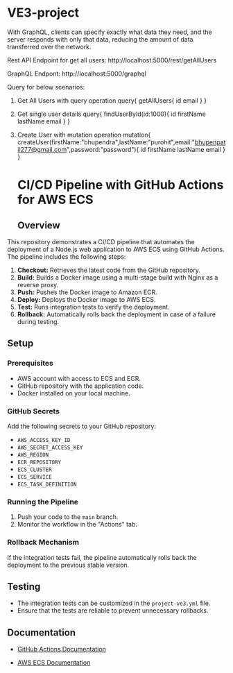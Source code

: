 # VE3-project
>>>>>>>>>>>>>>>>>>>>>>>>>>>>>>>>>>>>>>>>>>>>>>>>>>>>>>>>>>>>>>>>>>>>>>>>>>>>>>>>>>>>>>>>>>>>>>>>>>>>>>>>>>>>>>>>>>>>>>>>>>>>>>>>>>>>>>>>>>>>>>>>>>>>>>>>>>>>>>>>

With GraphQL, clients can specify exactly what data they need, and the server responds with only that data, reducing the amount of data transferred over the network.

Rest API Endpoint for get all users: http://localhost:5000/rest/getAllUsers

GraphQL Endpont: http://localhost:5000/graphql

Query for below scenarios:

1) Get All Users with query operation
    query{ getAllUsers{ id email } }

2)  Get single user details
    query{ findUserById(id:1000){ id firstName lastName email } }

3) Create User with mutation operation
    mutation{ createUser(firstName:"bhupendra",lastName:"purohit",email:"bhupenpatil277@gmail.com",password:"password"){ id firstName lastName email } }


   >>>>>>>>>>>>>>>>>>>>>>>>>>>>>>>>>>>>>>>>>>>>>>>>>>>>>>>>>>>>>>>>>>>>>>>>>>>>>>>>>>>>>>>>>>>>>>>>>>>>>>>>>>>>>>>>>>>>>>>>>>>>>>>>>>>>>>>>>>>>>>>>>>>>>
 
    # CI/CD Pipeline with GitHub Actions for AWS ECS

   ## Overview

This repository demonstrates a CI/CD pipeline that automates the deployment of a Node.js web application to AWS ECS using GitHub Actions. The pipeline includes the following steps:

1. **Checkout:** Retrieves the latest code from the GitHub repository.
2. **Build:** Builds a Docker image using a multi-stage build with Nginx as a reverse proxy.
3. **Push:** Pushes the Docker image to Amazon ECR.
4. **Deploy:** Deploys the Docker image to AWS ECS.
5. **Test:** Runs integration tests to verify the deployment.
6. **Rollback:** Automatically rolls back the deployment in case of a failure during testing.

## Setup

### Prerequisites

- AWS account with access to ECS and ECR.
- GitHub repository with the application code.
- Docker installed on your local machine.

### GitHub Secrets

Add the following secrets to your GitHub repository:

- `AWS_ACCESS_KEY_ID`
- `AWS_SECRET_ACCESS_KEY`
- `AWS_REGION`
- `ECR_REPOSITORY`
- `ECS_CLUSTER`
- `ECS_SERVICE`
- `ECS_TASK_DEFINITION`

### Running the Pipeline

1. Push your code to the `main` branch.
2. Monitor the workflow in the "Actions" tab.

### Rollback Mechanism

If the integration tests fail, the pipeline automatically rolls back the deployment to the previous stable version.

## Testing

- The integration tests can be customized in the `project-ve3.yml` file.
- Ensure that the tests are reliable to prevent unnecessary rollbacks.

## Documentation

- [GitHub Actions Documentation](https://docs.github.com/en/actions)
- [AWS ECS Documentation](https://docs.aws.amazon.com/ecs)

  >>>>>>>>>>>>>>>>>>>>>>>>>>>>>>>>>>>>>>>>>>>>>>>>>>>>>>>>>>>>>>>>>>>>>>>>>>>>>>>>>>>>>>>>>>>>>>>>>>>>>>>>>>>>>>>>>>>>>>>>>>>>>>>>>>>>>>>>>>>>>>>>>>>>>>>>>

